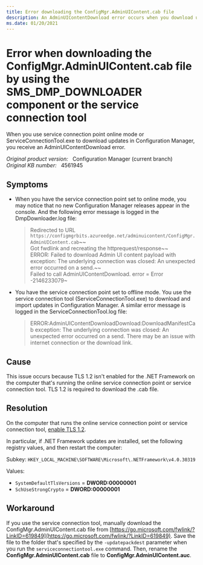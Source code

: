 ```yaml
---
title: Error downloading the ConfigMgr.AdminUIContent.cab file
description: An AdminUIContentDownload error occurs when you download updates for Configuration Manager by using either service connection point online mode or ServiceConnectionTool.exe.
ms.date: 01/20/2021
---
```

# Error when downloading the ConfigMgr.AdminUIContent.cab file by using the SMS_DMP_DOWNLOADER component or the service connection tool

When you use service connection point online mode or ServiceConnectionTool.exe to download updates in Configuration Manager, you receive an AdminUIContentDownload error.

_Original product version:_ &nbsp; Configuration Manager (current branch)  
_Original KB number:_ &nbsp; 4561945

## Symptoms

- When you have the service connection point set to online mode, you may notice that no new Configuration Manager releases appear in the console. And the following error message is logged in the DmpDownloader.log file:

  > Redirected to URL `https://configmgrbits.azureedge.net/adminuicontent/ConfigMgr.AdminUIContent.cab`~~  
  > Got fwdlink and recreating the httprequest/response~~  
  > ERROR: Failed to download Admin UI content payload with exception: The underlying connection was closed: An unexpected error occurred on a send.~~  
  > Failed to call AdminUIContentDownload. error = Error -2146233079~

- You have the service connection point set to offline mode. You use the service connection tool (ServiceConnectionTool.exe) to download and import updates in Configuration Manager. A similar error message is logged in the ServiceConnectionTool.log file:

  > ERROR:AdminUIContentDownloadDownload:DownloadManifestCab exception: The underlying connection was closed: An unexpected error occurred on a send. There may be an issue with internet connection or the download link.

## Cause

This issue occurs because TLS 1.2 isn't enabled for the .NET Framework on the computer that's running the online service connection point or service connection tool. TLS 1.2 is required to download the .cab file.

## Resolution

On the computer that runs the online service connection point or service connection tool, [enable TLS 1.2](/mem/configmgr/core/plan-design/security/enable-tls-1-2-server).

In particular, if .NET Framework updates are installed, set the following registry values, and then restart the computer:

Subkey: `HKEY_LOCAL_MACHINE\SOFTWARE\Microsoft\.NETFramework\v4.0.30319`

Values:

- `SystemDefaultTlsVersions` = **DWORD:00000001**  
- `SchUseStrongCrypto` = **DWORD:00000001**

## Workaround

If you use the service connection tool, manually download the ConfigMgr.AdminUIContent.cab file from [https://go.microsoft.com/fwlink/?LinkID=619849](https://go.microsoft.com/fwlink/?LinkID=619849). Save the file to the folder that's specified by the `-updatepackdest` parameter when you run the `serviceconnectiontool.exe` command. Then, rename the **ConfigMgr.AdminUIContent.cab** file to **ConfigMgr.AdminUIContent.auc**.
